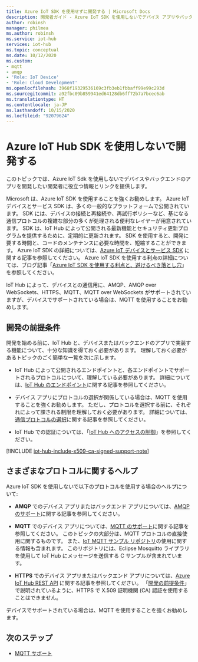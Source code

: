 ```yaml
---
title: Azure IoT SDK を使用せずに開発する | Microsoft Docs
description: 開発者ガイド - Azure IoT SDK を使用しないでデバイス アプリやバックエンド アプリを構築するために使用できるトピックに関する情報とリンク。
author: robinsh
manager: philmea
ms.author: robinsh
ms.service: iot-hub
services: iot-hub
ms.topic: conceptual
ms.date: 10/12/2020
ms.custom:
- mqtt
- amqp
- 'Role: IoT Device'
- 'Role: Cloud Development'
ms.openlocfilehash: 3968f19329536169c3fb3eb1fbbaff99e99c293d
ms.sourcegitcommit: a92fbc09b859941ed64128db6ff72b7a7bcec6ab
ms.translationtype: HT
ms.contentlocale: ja-JP
ms.lasthandoff: 10/15/2020
ms.locfileid: "92079624"
---
```

# <a name="develop-without-using-an-azure-iot-hub-sdk"></a>Azure IoT Hub SDK を使用しないで開発する

このトピックでは、Azure IoT Sdk を使用しないでデバイスやバックエンドのアプリを開発したい開発者に役立つ情報とリンクを提供します。

Microsoft は、Azure IoT SDK を使用することを強くお勧めします。 Azure IoT デバイスとサービス SDK は、多くの一般的なプラットフォームで公開されています。 SDK には、デバイスの接続と再接続や、再試行ポリシーなど、基になる通信プロトコルの複雑な部分の多くが処理される便利なレイヤーが用意されています。 SDK は、IoT Hub によって公開される最新機能とセキュリティ更新プログラムを提供するために、定期的に更新されます。 SDK を使用すると、開発に要する時間と、コードのメンテナンスに必要な時間を、短縮することができます。 Azure IoT SDK の詳細については、[Azure IoT デバイスとサービス SDK](iot-hub-devguide-sdks.md) に関する記事を参照してください。 Azure IoT SDK を使用する利点の詳細については、ブログ記事「[Azure IoT SDK を使用する利点と、避けるべき落とし穴](https://azure.microsoft.com/en-us/blog/benefits-of-using-the-azure-iot-sdks-in-your-azure-iot-solution/)」を参照してください。

IoT Hub によって、デバイスとの通信用に、AMQP、AMQP over WebSockets、HTTPS、MQTT、MQTT over WebSockets がサポートされていますが、デバイスでサポートされている場合は、MQTT を使用することをお勧めします。

## <a name="development-prerequisites"></a>開発の前提条件

開発を始める前に、IoT Hub と、デバイスまたはバックエンドのアプリで実装する機能について、十分な知識を得ておく必要があります。 理解しておく必要があるトピックのごく簡単な一覧を次に示します。

* IoT Hub によって公開されるエンドポイントと、各エンドポイントでサポートされるプロトコルについて、理解している必要があります。 詳細については、[IoT Hub のエンドポイント](iot-hub-devguide-endpoints.md)に関する記事を参照してください。

* デバイス アプリにプロトコルの選択が関係している場合は、MQTT を使用することを強くお勧めします。 ただし、プロトコルを選択する前に、それぞれによって課される制限を理解しておく必要があります。 詳細については、[通信プロトコルの選択](iot-hub-devguide-protocols.md)に関する記事を参照してください。

* IoT Hub での認証については、「[IoT Hub へのアクセスの制御](iot-hub-devguide-security.md)」を参照してください。

[!INCLUDE [iot-hub-include-x509-ca-signed-support-note](../../includes/iot-hub-include-x509-ca-signed-support-note.md)]

## <a name="help-on-different-protocols"></a>さまざまなプロトコルに関するヘルプ

Azure IoT SDK を使用しないで以下のプロトコルを使用する場合のヘルプについて:

* **AMQP** でのデバイス アプリまたはバックエンド アプリについては、[AMQP のサポート](iot-hub-amqp-support.md)に関する記事を参照してください。

* **MQTT** でのデバイス アプリについては、[MQTT のサポート](iot-hub-mqtt-support.md)に関する記事を参照してください。 このトピックの大部分は、MQTT プロトコルの直接使用に関するものです。 また、[IoT MQTT サンプル リポジトリ](https://github.com/Azure-Samples/IoTMQTTSample)の使用に関する情報も含まれます。 このリポジトリには、Eclipse Mosquitto ライブラリを使用して IoT Hub にメッセージを送信する C サンプルが含まれています。

* **HTTPS** でのデバイス アプリまたはバックエンド アプリについては、[Azure IoT Hub REST API](https://docs.microsoft.com/rest/api/iothub/) に関する記事を参照してください。 「[開発の前提条件](#development-prerequisites)」で説明されているように、HTTPS で X.509 証明機関 (CA) 認証を使用することはできません。

デバイスでサポートされている場合は、MQTT を使用することを強くお勧めします。

## <a name="next-steps"></a>次のステップ

* [MQTT サポート](iot-hub-mqtt-support.md)
